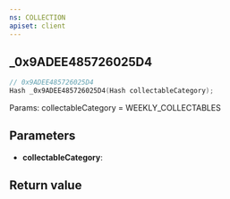 ```yaml
---
ns: COLLECTION
apiset: client
---
```

## _0x9ADEE485726025D4

```c
// 0x9ADEE485726025D4
Hash _0x9ADEE485726025D4(Hash collectableCategory);
```

Params: collectableCategory = WEEKLY_COLLECTABLES

## Parameters
* **collectableCategory**:

## Return value

